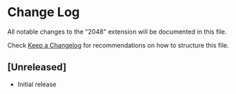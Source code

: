 # Change Log

All notable changes to the "2048" extension will be documented in this file.

Check [Keep a Changelog](http://keepachangelog.com/) for recommendations on how to structure this file.

## [Unreleased]

- Initial release